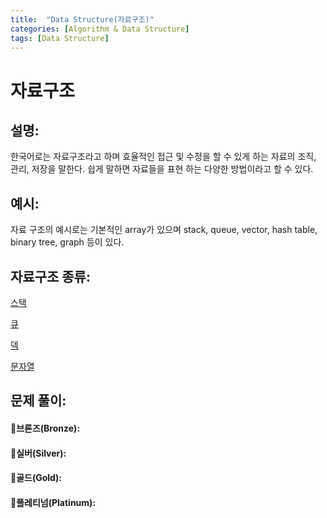 ```yaml
---
title:  "Data Structure(자료구조)"
categories: [Algorithm & Data Structure]
tags: [Data Structure]
---
```

# 자료구조

## 설명:

한국어로는 자료구조라고 하며 효율적인 접근 및 수정을 할 수 있게 하는 자료의 조직, 관리, 저장을 말한다. 쉽게 말하면 자료들을 표현 하는 다양한 방법이라고 할 수 있다.

## 예시:

자료 구조의 예시로는 기본적인 array가 있으며 stack, queue, vector, hash table, binary tree, graph 등이 있다.

## 자료구조 종류:

[스택](/algorithm%20&%20data%20structure/Stack/)

[큐](/algorithm%20&%20data%20structure/Queue/)

[덱](/algorithm%20&%20data%20structure/Deqeue/)

[문자열](/algorithm%20&%20data%20structure/String/)

## 문제 풀이:

#### 🥉브론즈(Bronze):

#### 🥈실버(Silver):

#### 🥇골드(Gold):

#### 👑플레티넘(Platinum):
